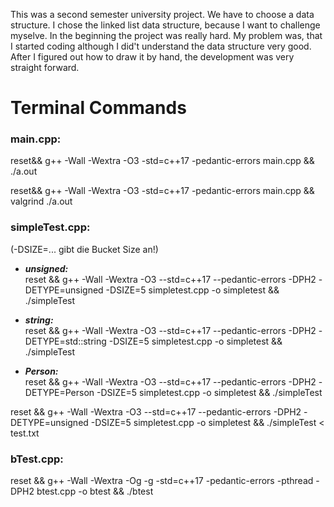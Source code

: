 This was a second semester university project. We have to choose a data structure. I chose the linked list data structure, because I want to challenge myselve. In the beginning the project was really hard. My problem was, that I started coding although I did't understand the data structure very good. After I figured out how to draw it by hand, the development was very straight forward. 


# Terminal Commands

### main.cpp:
reset&& g++ -Wall -Wextra -O3 -std=c++17 -pedantic-errors main.cpp && ./a.out

reset&& g++ -Wall -Wextra -O3 -std=c++17 -pedantic-errors main.cpp && valgrind ./a.out

### simpleTest.cpp:
(-DSIZE=... gibt die Bucket Size an!)

- ***unsigned:*** <br>
reset && g++ -Wall -Wextra -O3 --std=c++17 --pedantic-errors -DPH2 -DETYPE=unsigned -DSIZE=5 simpletest.cpp -o simpletest && ./simpleTest

- ***string:*** <br>
reset && g++ -Wall -Wextra -O3 --std=c++17 --pedantic-errors -DPH2 -DETYPE=std::string -DSIZE=5 simpletest.cpp -o simpletest && ./simpleTest

- ***Person:*** <br>
reset && g++ -Wall -Wextra -O3 --std=c++17 --pedantic-errors -DPH2 -DETYPE=Person -DSIZE=5 simpletest.cpp -o simpletest && ./simpleTest

reset && g++ -Wall -Wextra -O3 --std=c++17 --pedantic-errors -DPH2 -DETYPE=unsigned -DSIZE=5 simpletest.cpp -o simpletest && ./simpleTest < test.txt


### bTest.cpp:
reset && g++ -Wall -Wextra -Og -g -std=c++17 -pedantic-errors -pthread -DPH2 btest.cpp -o btest && ./btest

